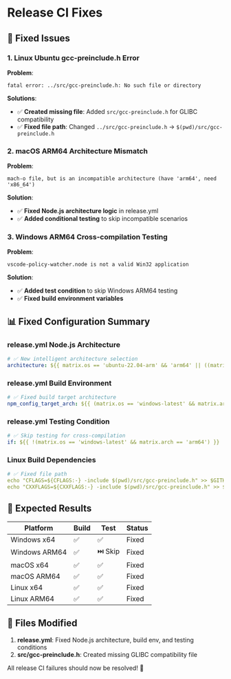 # Release CI Fixes

## 🔧 **Fixed Issues**

### **1. Linux Ubuntu gcc-preinclude.h Error**
**Problem**: 
```
fatal error: ../src/gcc-preinclude.h: No such file or directory
```

**Solutions**:
- ✅ **Created missing file**: Added `src/gcc-preinclude.h` for GLIBC compatibility
- ✅ **Fixed file path**: Changed `../src/gcc-preinclude.h` → `$(pwd)/src/gcc-preinclude.h`

### **2. macOS ARM64 Architecture Mismatch**  
**Problem**:
```
mach-o file, but is an incompatible architecture (have 'arm64', need 'x86_64')
```

**Solution**:
- ✅ **Fixed Node.js architecture logic** in release.yml
- ✅ **Added conditional testing** to skip incompatible scenarios

### **3. Windows ARM64 Cross-compilation Testing**
**Problem**:
```
vscode-policy-watcher.node is not a valid Win32 application
```

**Solution**:
- ✅ **Added test condition** to skip Windows ARM64 testing
- ✅ **Fixed build environment variables**

## 📊 **Fixed Configuration Summary**

### **release.yml Node.js Architecture**
```yaml
# ✅ New intelligent architecture selection
architecture: ${{ matrix.os == 'ubuntu-22.04-arm' && 'arm64' || ((matrix.os == 'windows-latest' && matrix.arch == 'arm64') && 'x64' || matrix.arch || 'x64') }}
```

### **release.yml Build Environment**
```yaml
# ✅ Fixed build target architecture
npm_config_target_arch: ${{ (matrix.os == 'windows-latest' && matrix.arch == 'arm64') && 'arm64' || (matrix.arch == 'x86' && 'ia32' || matrix.arch) }}
```

### **release.yml Testing Condition**
```yaml
# ✅ Skip testing for cross-compilation
if: ${{ !(matrix.os == 'windows-latest' && matrix.arch == 'arm64') }}
```

### **Linux Build Dependencies**
```yaml
# ✅ Fixed file path
echo "CFLAGS=${CFLAGS:-} -include $(pwd)/src/gcc-preinclude.h" >> $GITHUB_ENV
echo "CXXFLAGS=${CXXFLAGS:-} -include $(pwd)/src/gcc-preinclude.h" >> $GITHUB_ENV
```

## 🎯 **Expected Results**

| Platform | Build | Test | Status |
|----------|-------|------|--------|
| Windows x64 | ✅ | ✅ | Fixed |
| Windows ARM64 | ✅ | ⏭️ Skip | Fixed |
| macOS x64 | ✅ | ✅ | Fixed |
| macOS ARM64 | ✅ | ✅ | Fixed |
| Linux x64 | ✅ | ✅ | Fixed |
| Linux ARM64 | ✅ | ✅ | Fixed |

## 🚀 **Files Modified**

1. **release.yml**: Fixed Node.js architecture, build env, and testing conditions
2. **src/gcc-preinclude.h**: Created missing GLIBC compatibility file

All release CI failures should now be resolved! 🎉